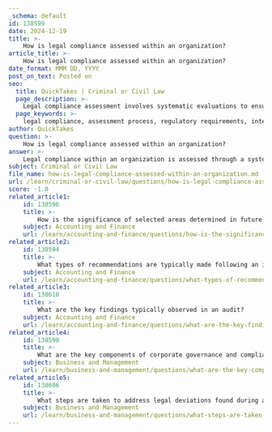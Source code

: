 ```yaml
---
_schema: default
id: 138599
date: 2024-12-19
title: >-
    How is legal compliance assessed within an organization?
article_title: >-
    How is legal compliance assessed within an organization?
date_format: MMM DD, YYYY
post_on_text: Posted on
seo:
  title: QuickTakes | Criminal or Civil Law
  page_description: >-
    Legal compliance assessment involves systematic evaluations to ensure adherence to regulations and internal policies, focusing on risk assessment, internal audits, and structured frameworks for effective governance.
  page_keywords: >-
    legal compliance, assessment process, regulatory requirements, internal policies, compliance risk assessment, internal audits, governance frameworks, COSO framework, risk management, continuous improvement, stakeholder involvement, organizational evaluation
author: QuickTakes
question: >-
    How is legal compliance assessed within an organization?
answer: >-
    Legal compliance within an organization is assessed through a systematic evaluation of adherence to regulatory requirements, internal policies, and industry standards. This assessment occurs at two levels: external rules imposed by regulations and the internal control systems established by the organization.\n\n1. **Compliance Assessment Process**: The compliance assessment involves a thorough review of the organization's operations to ensure they are conducted within legal and ethical frameworks. This process helps identify gaps and vulnerabilities that could lead to reputational damage, financial penalties, or operational disruptions.\n\n2. **Risk Assessment**: A compliance risk assessment is a critical component of the legal compliance evaluation. It involves identifying risks related to legal, regulatory, and internal policy requirements, assessing their potential impact, and understanding the likelihood of these risks occurring. This assessment helps organizations prioritize risks and develop strategies to address them effectively.\n\n3. **Internal Audits**: Internal audits play a vital role in assessing legal compliance. They provide a systematic review and evaluation of the organization's conformance to applicable laws, regulations, and internal policies. Internal audits help identify potential gaps in compliance, allowing for risk mitigation and ensuring that the organization adheres to its legal obligations.\n\n4. **Frameworks and Models**: Organizations often utilize structured approaches such as the COSO framework and the Three Lines of Defense Model to manage compliance risks. These frameworks help in establishing a robust governance structure that promotes transparency and accountability.\n\n5. **Stakeholder Involvement**: The compliance assessment team typically includes representatives from various departments, such as IT, legal, and operations. Leadership plays a crucial role in emphasizing the importance of compliance and ensuring that findings are reported to key stakeholders for transparency and alignment of compliance efforts.\n\n6. **Continuous Improvement**: The compliance assessment process is not a one-time event but part of a broader risk management strategy. Organizations are encouraged to engage in continuous improvement by regularly updating their compliance programs and learning from past assessments.\n\nIn summary, legal compliance is assessed through a combination of systematic evaluations, risk assessments, internal audits, and adherence to established frameworks, all aimed at ensuring that the organization operates within the legal and regulatory landscape.
subject: Criminal or Civil Law
file_name: how-is-legal-compliance-assessed-within-an-organization.md
url: /learn/criminal-or-civil-law/questions/how-is-legal-compliance-assessed-within-an-organization
score: -1.0
related_article1:
    id: 138596
    title: >-
        How is the significance of selected areas determined in future audit planning?
    subject: Accounting and Finance
    url: /learn/accounting-and-finance/questions/how-is-the-significance-of-selected-areas-determined-in-future-audit-planning
related_article2:
    id: 138594
    title: >-
        What types of recommendations are typically made following an internal audit?
    subject: Accounting and Finance
    url: /learn/accounting-and-finance/questions/what-types-of-recommendations-are-typically-made-following-an-internal-audit
related_article3:
    id: 138610
    title: >-
        What are the key findings typically observed in an audit?
    subject: Accounting and Finance
    url: /learn/accounting-and-finance/questions/what-are-the-key-findings-typically-observed-in-an-audit
related_article4:
    id: 138598
    title: >-
        What are the key components of corporate governance and compliance?
    subject: Business and Management
    url: /learn/business-and-management/questions/what-are-the-key-components-of-corporate-governance-and-compliance
related_article5:
    id: 138606
    title: >-
        What steps are taken to address legal deviations found during an audit?
    subject: Business and Management
    url: /learn/business-and-management/questions/what-steps-are-taken-to-address-legal-deviations-found-during-an-audit
---
```


&nbsp;